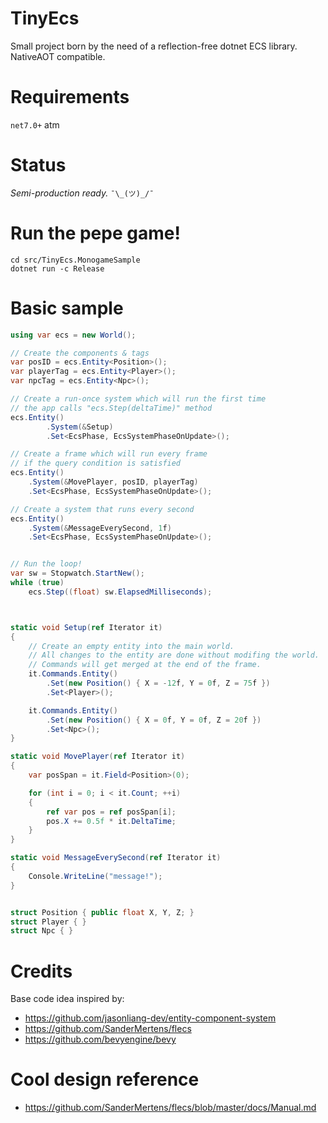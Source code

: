 # TinyEcs

Small project born by the need of a reflection-free dotnet ECS library.<br>
NativeAOT compatible.

# Requirements

`net7.0+` atm

# Status

<i>Semi-production ready.</i> `¯\_(ツ)_/¯`

# Run the pepe game!

```
cd src/TinyEcs.MonogameSample
dotnet run -c Release
```

# Basic sample

```csharp
using var ecs = new World();

// Create the components & tags
var posID = ecs.Entity<Position>();
var playerTag = ecs.Entity<Player>();
var npcTag = ecs.Entity<Npc>();

// Create a run-once system which will run the first time
// the app calls "ecs.Step(deltaTime)" method
ecs.Entity()
		.System(&Setup)
		.Set<EcsPhase, EcsSystemPhaseOnUpdate>();

// Create a frame which will run every frame
// if the query condition is satisfied
ecs.Entity()
	.System(&MovePlayer, posID, playerTag)
	.Set<EcsPhase, EcsSystemPhaseOnUpdate>();

// Create a system that runs every second
ecs.Entity()
	.System(&MessageEverySecond, 1f)
	.Set<EcsPhase, EcsSystemPhaseOnUpdate>();


// Run the loop!
var sw = Stopwatch.StartNew();
while (true)
    ecs.Step((float) sw.ElapsedMilliseconds);



static void Setup(ref Iterator it)
{
    // Create an empty entity into the main world.
    // All changes to the entity are done without modifing the world.
    // Commands will get merged at the end of the frame.
    it.Commands.Entity()
        .Set(new Position() { X = -12f, Y = 0f, Z = 75f })
        .Set<Player>();

	it.Commands.Entity()
		.Set(new Position() { X = 0f, Y = 0f, Z = 20f })
		.Set<Npc>();
}

static void MovePlayer(ref Iterator it)
{
    var posSpan = it.Field<Position>(0);

    for (int i = 0; i < it.Count; ++i)
    {
        ref var pos = ref posSpan[i];
        pos.X += 0.5f * it.DeltaTime;
    }
}

static void MessageEverySecond(ref Iterator it)
{
	Console.WriteLine("message!");
}


struct Position { public float X, Y, Z; }
struct Player { }
struct Npc { }
```

# Credits

Base code idea inspired by:

-   https://github.com/jasonliang-dev/entity-component-system
-   https://github.com/SanderMertens/flecs
-   https://github.com/bevyengine/bevy

# Cool design reference

-   https://github.com/SanderMertens/flecs/blob/master/docs/Manual.md
